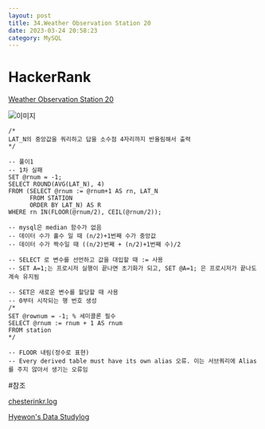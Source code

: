 ```yaml
---
layout: post
title: 34.Weather Observation Station 20
date: 2023-03-24 20:58:23 
category: MySQL
---
```


# HackerRank 
[Weather Observation Station 20](https://www.hackerrank.com/challenges/weather-observation-station-20/problem?isFullScreen=true)    

![이미지](https://s3.amazonaws.com/hr-challenge-images/9336/1449345840-5f0a551030-Station.jpg)  

```MySQL
/*
LAT_N의 중앙값을 쿼리하고 답을 소수점 4자리까지 반올림해서 출력 
*/

-- 풀이1
-- 1차 실패 
SET @rnum = -1;    
SELECT ROUND(AVG(LAT_N), 4) 
FROM (SELECT @rnum := @rnum+1 AS rn, LAT_N
      FROM STATION
      ORDER BY LAT_N) AS R
WHERE rn IN(FLOOR(@rnum/2), CEIL(@rnum/2));

-- mysql은 median 함수가 없음
-- 데이터 수가 홀수 일 때 (n/2)+1번째 수가 중앙값
-- 데이터 수가 짝수일 때 ((n/2)번째 + (n/2)+1번째 수)/2

-- SELECT 로 변수를 선언하고 값을 대입할 때 := 사용
-- SET A=1;는 프로시저 실행이 끝나면 초기화가 되고, SET @A=1; 은 프로시저가 끝나도 계속 유지됨

-- SET은 새로운 변수를 할당할 때 사용
-- 0부터 시작되는 행 번호 생성
/*
SET @rownum = -1; % 세미콜론 필수
SELECT @rnum := rnum + 1 AS rnum
FROM station
*/

-- FLOOR 내림(정수로 표현)
-- Every derived table must have its own alias 오류. 이는 서브쿼리에 Alias를 주지 않아서 생기는 오류임 
``` 
#참조

[chesterinkr.log](https://velog.io/@chesterinkr/SQL-ps-Median-in-MySQL.-Hackerrank-weather-observation-station-20)

[Hyewon's Data Studylog](https://hyewonleess.github.io/mysql/mysql-til-5/)